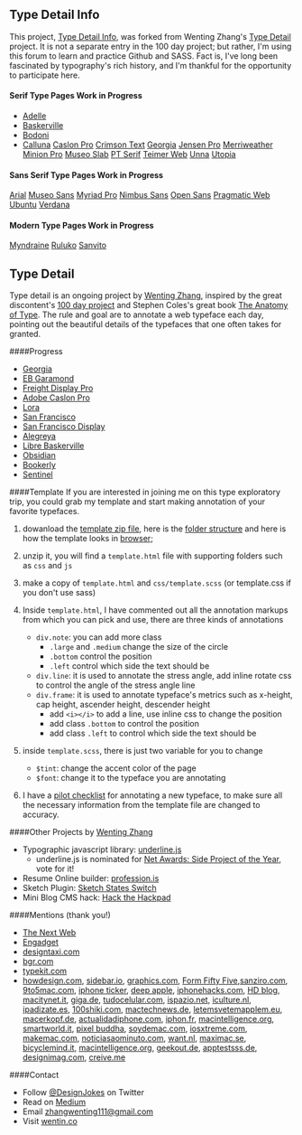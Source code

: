 Type Detail Info
----------------

This project, [Type Detail Info](http://typedetail.info/), was forked from Wenting Zhang's [Type Detail](http://typedetail.com/) project. It is not a separate entry in the 100 day project; but rather, I'm using this forum to learn and practice Github and SASS. Fact is, I've long been fascinated by typography's rich history, and I'm thankful for the opportunity to participate here. 

#### Serif Type Pages Work in Progress
- [Adelle](http://typedetail.info/adelle_tk_detail.html)
- [Baskerville](http://typedetail.info/baskerville_detail.html)
- [Bodoni](http://typedetail.info/bodoni_tk_detail.html)
- [Calluna](http://typedetail.info/calluna_tk_detail.html)
[Caslon Pro](http://typedetail.info/caslon_tk_detail.html)
[Crimson Text](http://typedetail.info/crimson_detail.html)
[Georgia](http://typedetail.info/georgia_detail.html)
[Jensen Pro](http://typedetail.info/jensen_tk_detail.html)
[Merriweather](http://typedetail.info/merriweather_detail.html)
[Minion Pro](http://typedetail.info/minion_tk_detail.html)
[Museo Slab](http://typedetail.info/museo_slab_tk_detail.html)
[PT Serif](http://typedetail.info/pt_serif_tk_detail.html)
[Teimer Web](http://typedetail.info/teimer_tk_detail.html)
[Unna](http://typedetail.info/unna_detail.html) 
[Utopia](http://typedetail.info/utopia_tk_detail.html)

#### Sans Serif Type Pages Work in Progress
[Arial](http://typedetail.info/arial_detail.html)
[Museo Sans](http://typedetail.info/museo_sans_tk_detail.html)
[Myriad Pro](http://typedetail.info/myriad_sans_tk_detail.html)
[Nimbus Sans](http://typedetail.info/nimbus_sans_tk_detail.html)
[Open Sans](http://typedetail.info/open_sans_tk_detail.html)
[Pragmatic Web](http://typedetail.info/pragmatica_tk_detail.html)
[Ubuntu](http://typedetail.info/ubuntu_detail.html)
[Verdana](http://typedetail.info/verdana_detail.html)

#### Modern Type Pages Work in Progress</h3>
[Myndraine](http://typedetail.info/myndraine_detail.html)
[Ruluko](http://typedetail.info/ruluko_detail.html)
[Sanvito](http://typedetail.info/sanvito_tk_detail.html)

Type Detail
-----------

Type detail is an ongoing project by [Wenting Zhang](https://thenetawards.com/vote/talent/wenting-zhang/), inspired by the great discontent's [100 day project](https://thegreatdiscontent.com/100days) and Stephen Coles's great book [The Anatomy of Type](http://typeanatomy.com/). The rule and goal are to annotate a web typeface each day, pointing out the beautiful details of the typefaces that one often takes for granted.

####Progress
- [Georgia](http://typedetail.com/georgia.html)
- [EB Garamond](http://typedetail.com/eb-garamond.html)
- [Freight Display Pro](http://typedetail.com/freight-display-pro.html)
- [Adobe Caslon Pro](http://typedetail.com/caslon.html)
- [Lora](http://typedetail.com/lora.html)
- [San Francisco](http://typedetail.com/san-francisco.html)
- [San Francisco Display](http://typedetail.com/san-francisco-display.html)
- [Alegreya](http://typedetail.com/alegreya.html)
- [Libre Baskerville](http://typedetail.com/libre-baskerville.html)
- [Obsidian](http://typedetail.com/obsidian.html)
- [Bookerly](http://typedetail.com/bookerly.html)
- [Sentinel](http://typedetail.com/sentinel.html)

####Template
If you are interested in joining me on this type exploratory trip, you could grab my template and start making annotation of your favorite typefaces.

1.  dowanload the [template zip file](https://github.com/wentin/typedetail/raw/gh-pages/template/template.zip), here is the [folder structure](https://github.com/wentin/typedetail/tree/gh-pages/template) and here is how the template looks in [browser](http://typedetail.com/template/template.html);
2. unzip it, you will find a `template.html` file with supporting folders such as `css` and `js`
3. make a copy of `template.html` and `css/template.scss` (or template.css if you don't use sass)
4. Inside `template.html`, I have commented out all the annotation markups from which you can pick and use, there are three kinds of annotations
    * `div.note`: you can add more class
        * `.large` and `.medium` change the size of the circle
        * `.bottom` control the position
        * `.left` control which side the text should be
    * `div.line`:  it is used to annotate the stress angle, add inline rotate css to control the angle of the stress angle line
    * `div.frame`: it is used to annotate typeface's metrics such as x-height, cap height, ascender height, descender height
        * add `<i></i>` to add a line, use inline css to change the position
        * add class `.bottom` to control the position
        * add class `.left` to control which side the text should be
5. inside `template.scss`, there is just two variable for you to change
    * `$tint`: change the accent color of the page 
    * `$font`:  change it to the typeface you are annotating

6. I have a [pilot checklist](https://hackpad.com/Type-Detail-Checklist-YOFriuaXEkj) for annotating a new typeface, to make sure all the necessary information from the template file are changed to accuracy.

####Other Projects by [Wenting Zhang](https://thenetawards.com/vote/talent/wenting-zhang/)
* Typographic javascript library: [underline.js](https://github.com/wentin/underlineJS)
  * underline.js is nominated for [Net Awards: Side Project of the Year](https://thenetawards.com/vote/side-project/underline-js/), vote for it!
* Resume Online builder: [profession.is](http://profession.is/#/)
* Sketch Plugin: [Sketch States Switch](https://github.com/wentin/sketch-states-switch)
* Mini Blog CMS hack: [Hack the Hackpad](https://github.com/wentin/Hack-the-Hackpad)


####Mentions (thank you!)
* [The Next Web](http://thenextweb.com/apple/2015/05/25/font-of-all-knowledge/)
* [Engadget](http://de.engadget.com/2015/05/25/apples-neue-font-san-francisco-unter-der-lupe/)
* [designtaxi.com](http://designtaxi.com/news/376166/For-Type-Lovers-100-Day-Project-Zooms-In-On-The-Beautiful-Details-Of-Typefaces/)
* [bgr.com](http://bgr.com/2015/05/25/ios-9-os-x-10-11-san-francisco-font/)
* [typekit.com](http://blog.typekit.com/2015/06/05/sites-we-like-type-detail-professional-web-typography/)
* [howdesign.com](http://www.howdesign.com/design-creativity/top-10-sites-for-designers/top-10-websites-resources-for-graphic-designers/), [sidebar.io](http://sidebar.io/2015/5/24), [graphics.com](http://www.graphics.com/resource/type-detail), [Form Fifty Five](http://formfiftyfive.com/2015/06/type-detail/#respond),[sanziro.com](http://sanziro.com/2015/05/a-peak-at-apples-san-francisco-font.html), [9to5mac.com](http://9to5mac.com/2015/05/25/apple-typeface-san-francisco/), [iphone ticker](http://www.iphone-ticker.de/san-francisco-alle-hintergruende-zur-neuen-ios-9-schriftart-82024/), [deep apple](http://deepapple.com/news/48147.html), [iphonehacks.com](http://www.iphonehacks.com/2015/05/designer-highlights-the-detail-in-apples-new-san-francisco-font.html), [HD blog](http://apple.hdblog.it/2015/05/25/Un-designer-mostra-perche-Apple-ha-scelto-di-usare-il-nuovo-font-San-Francisco/), [macitynet.it](http://www.macitynet.it/font-san-francisco-designer-spiega-perche-apple-lo-ha-scelto/), [giga.de](http://www.giga.de/apps/ios-9/news/san-francisco-was-an-apples-neuer-schrift-so-gut-ist/), [tudocelular.com](http://www.tudocelular.com/apple/noticias/n55035/Designer-explica-porque-Apple-adotou-a-fonte-San-Francisco.html), [ispazio.net](http://www.ispazio.net/523530/un-designer-spiega-perche-apple-pensa-di-adottare-il-carattere-san-francisco-anche-su-ios-e-os-x), [iculture.nl](http://www.iculture.nl/waarom-san-francisco-lettertype/), [ipadizate.es](http://www.ipadizate.es/2015/05/26/contamos-porque-fuente-san-francisco-apple/), [100shiki.com](http://www.100shiki.com/archives/2015/05/type_detail.html), [mactechnews.de](http://www.mactechnews.de/news/article/Apple-Watch-Warum-Apple-die-neue-Schrift-San-Francisco-verwendet-161456.html), [letemsvetemapplem.eu](http://www.letemsvetemapplem.eu/2015/05/25/designer-popsal-proc-apple-ios-9-os-x-10-11-prejde-nove-pismo-san-francisco/), [macerkopf.de](http://www.macerkopf.de/2015/05/26/ios9-darum-apple-schriftart-san/), [actualidadiphone.com](http://www.actualidadiphone.com/type-detail-nos-explica-por-que-apple-usa-san-francisco-como-tipo-de-letra/), [iphon.fr](http://www.iphon.fr/post/police-san-francisco-821357), [macintelligence.org](http://macintelligence.org/blog/2015/05/27/san-francisco-aiutaci-tu/), [smartworld.it](http://www.smartworld.it/informatica/ecco-perche-apple-ha-scelto-il-font-san-francisco.html), [pixel buddha](http://pixelbuddha.net/digest/pixelbuddha-digest-21), [soydemac.com](http://www.soydemac.com/un-disenador-explica-el-porque-apple-ha-elegido-el-tipo-de-fuente-san-francisco/), [iosxtreme.com](http://www.iosxtreme.com/2015/05/25/tipografia-apple-watch-ios-9/), [makemac.com](http://www.makemac.com/apple-watch-font-detail-review/), [noticiasaominuto.com](http://www.noticiasaominuto.com/tech/395683/fonte-do-apple-watch-sera-aplicada-ao-ios-9-e-os-x), [want.nl](http://www.want.nl/waarom-apple-op-het-zelfontwikkelde-lettertype-san-francisco-overstapt/), [maximac.se](http://maximac.se/2015/05/en-narmare-titt-pa-apples-typsnitt-san-francisco/), [bicyclemind.it](http://bicyclemind.it/2015/05/27/dettagli-tipografici/), [macintelligence.org](http://macintelligence.org/blog/2015/05/27/san-francisco-aiutaci-tu/), [geekout.de](http://geekout.de/index_files/San_Francisco_neue_Systemschrift_in_IOS9_und_OSX_10-11.php), [apptestsss.de](http://apptestsss.de/2015/05/25/die-details-von-apples-san-francisco-font/), [designimag.com](http://designimag.com/latest-tools-of-the-week-23rd-may-29th-may/), [creive.me](http://creive.me/archives/5960/)

####Contact
* Follow [@DesignJokes](http://twitter.com/DesignJokes) on Twitter
* Read on [Medium](https://medium.com/@wenting_zhang)
* Email <zhangwenting111@gmail.com>
* Visit [wentin.co](http://wentin.co)
